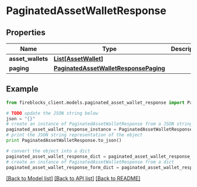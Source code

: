# PaginatedAssetWalletResponse


## Properties
Name | Type | Description | Notes
------------ | ------------- | ------------- | -------------
**asset_wallets** | [**List[AssetWallet]**](AssetWallet.md) |  | [optional] 
**paging** | [**PaginatedAssetWalletResponsePaging**](PaginatedAssetWalletResponsePaging.md) |  | [optional] 

## Example

```python
from fireblocks_client.models.paginated_asset_wallet_response import PaginatedAssetWalletResponse

# TODO update the JSON string below
json = "{}"
# create an instance of PaginatedAssetWalletResponse from a JSON string
paginated_asset_wallet_response_instance = PaginatedAssetWalletResponse.from_json(json)
# print the JSON string representation of the object
print PaginatedAssetWalletResponse.to_json()

# convert the object into a dict
paginated_asset_wallet_response_dict = paginated_asset_wallet_response_instance.to_dict()
# create an instance of PaginatedAssetWalletResponse from a dict
paginated_asset_wallet_response_form_dict = paginated_asset_wallet_response.from_dict(paginated_asset_wallet_response_dict)
```
[[Back to Model list]](../README.md#documentation-for-models) [[Back to API list]](../README.md#documentation-for-api-endpoints) [[Back to README]](../README.md)


